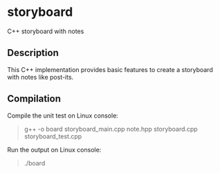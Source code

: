 # storyboard
C++ storyboard with notes

## Description
This C++ implementation provides basic features to create a storyboard with notes like post-its.

## Compilation
Compile the unit test on Linux console:
> g++ -o board storyboard_main.cpp note.hpp storyboard.cpp storyboard_test.cpp

Run the output on Linux console:
> ./board
